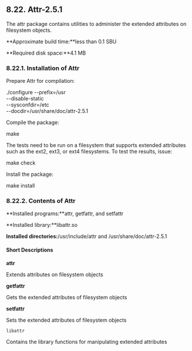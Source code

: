 ## 8.22. Attr-2.5.1

The attr package contains utilities to administer the extended attributes on filesystem objects.

**Approximate build time:**less than 0.1 SBU

**Required disk space:**4.1 MB

### 8.22.1. Installation of Attr

Prepare Attr for compilation:

./configure --prefix=/usr     \
            --disable-static  \
            --sysconfdir=/etc \
            --docdir=/usr/share/doc/attr-2.5.1

Compile the package:

make

The tests need to be run on a filesystem that supports extended attributes such as the ext2, ext3, or ext4 filesystems. To test the results, issue:

make check

Install the package:

make install

### 8.22.2. Contents of Attr

**Installed programs:**attr, getfattr, and setfattr

**Installed library:**libattr.so

**Installed directories:**/usr/include/attr and /usr/share/doc/attr-2.5.1

#### Short Descriptions

**attr**

Extends attributes on filesystem objects

**getfattr**

Gets the extended attributes of filesystem objects

**setfattr**

Sets the extended attributes of filesystem objects

`libattr`

Contains the library functions for manipulating extended attributes